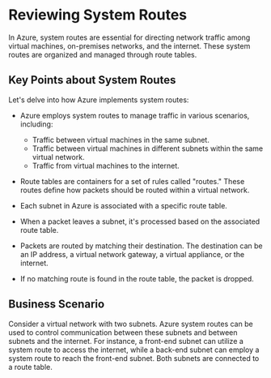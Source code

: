 # Reviewing System Routes

In Azure, system routes are essential for directing network traffic among virtual machines, on-premises networks, and the internet. These system routes are organized and managed through route tables.

## Key Points about System Routes

Let's delve into how Azure implements system routes:

- Azure employs system routes to manage traffic in various scenarios, including:
  - Traffic between virtual machines in the same subnet.
  - Traffic between virtual machines in different subnets within the same virtual network.
  - Traffic from virtual machines to the internet.

- Route tables are containers for a set of rules called "routes." These routes define how packets should be routed within a virtual network.

- Each subnet in Azure is associated with a specific route table.

- When a packet leaves a subnet, it's processed based on the associated route table.

- Packets are routed by matching their destination. The destination can be an IP address, a virtual network gateway, a virtual appliance, or the internet.

- If no matching route is found in the route table, the packet is dropped.

## Business Scenario

Consider a virtual network with two subnets. Azure system routes can be used to control communication between these subnets and between subnets and the internet. For instance, a front-end subnet can utilize a system route to access the internet, while a back-end subnet can employ a system route to reach the front-end subnet. Both subnets are connected to a route table. 
